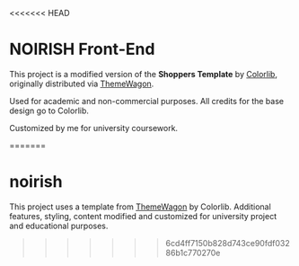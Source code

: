 <<<<<<< HEAD

# NOIRISH Front-End

This project is a modified version of the **Shoppers Template** by [Colorlib](https://colorlib.com),
originally distributed via [ThemeWagon](https://themewagon.com).

Used for academic and non-commercial purposes.
All credits for the base design go to Colorlib.

Customized by me for university coursework.

=======
# noirish
This project uses a template from [ThemeWagon](https://themewagon.github.io/shoppers/) by Colorlib. Additional features, styling, content modified and customized for university project and educational purposes.
>>>>>>> 6cd4ff7150b828d743ce90fdf03286b1c770270e
